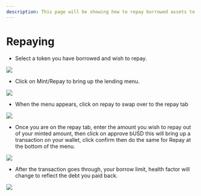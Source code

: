 ```yaml
---
description: This page will be showing how to repay borrowed assets to the Markets.
---
```


# Repaying



* Select a token you have borrowed and wish to repay.

![](https://lh3.googleusercontent.com/7F0-8\_UIj-hFfOG1FzxuqJDxsQYH8MpuPclcErSHHvYDHZjj7b-\_UmzQT0s-XTk2heqAsWbEZSKczlyv4WCaJzVc888d9Pfuf0f3de3xvGB5ycNCslTAsSppnh4ntuvSaojtSgIV)

* Click on Mint/Repay to bring up the lending menu.

![](https://lh6.googleusercontent.com/nX-lHRmpO53FXcRfFqNDQwVcFoPAPCA-bYsuYW5PGJCCLYWe90AopbbnrHD1JY0F6fpvQNl2yjYB0SOw5HnMNBjVPhOzMc9yut3EwpG2psl2vXe\_8Xv8ribFmpH8phg4O4MMS56C)

* When the menu appears, click on repay to swap over to the repay tab

![](https://lh3.googleusercontent.com/4EfUHKFlZxQeK9yhAI3sWhKjTFFucYYJ9-M7j8TvNrukRLsmHuHRjsZc5Iif3HMwCIz7XX6TJi4WHRLqy1lZBslc9zwZ9lQpCSUpk8pAS0lCjrfHO6yvw62TT3kMg5rjAhsfr4SG)

* Once you are on the repay tab, enter the amount you wish to repay out of your minted amount, then click on approve bUSD this will bring up a transaction on your wallet, click confirm then do the same for Repay at the bottom of the menu.

![](https://lh4.googleusercontent.com/PGWLIa9NfZ-c-41SD47sETg\_tn3CABXXuyJP8aK6UolcMMeWNq4VN-Xev4eIvJ\_cJbDOoZldKqjwX9emWy2-4FHWzpm1t6OkZZRP0Ma7-DECLdjVnL97yb5epLESKRUXartL7Q88)

* After the transaction goes through, your borrow limit, health factor will change to reflect the debt you paid back.

![](https://lh5.googleusercontent.com/RCs22rKE4iAHCG-8Dszq\_pujnC92oPrvW4cC6kVgofYLy7biPbPTGFWMYwpl-m8tDww8-gYQQPj3vtM0KJeBlGhdaqDXtR62IPAzXQTYdOdp0EUuH7AcOUNAGhk66GOXcNSoYYSx)

